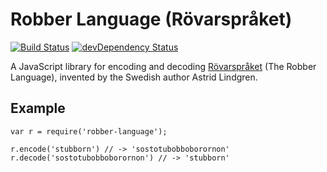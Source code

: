 # Robber Language (Rövarspråket)

[![Build Status](https://travis-ci.org/denizdogan/robber-language.svg?branch=master)](https://travis-ci.org/denizdogan/robber-language)
[![devDependency Status](https://david-dm.org/denizdogan/robber-language/dev-status.svg)](https://david-dm.org/denizdogan/robber-language#info=devDependencies)

A JavaScript library for encoding and decoding [Rövarspråket](https://en.wikipedia.org/wiki/R%C3%B6varspr%C3%A5ket) (The Robber Language), invented by the Swedish author Astrid Lindgren.

## Example

    var r = require('robber-language');

    r.encode('stubborn') // -> 'sostotubobboborornon'
    r.decode('sostotubobboborornon') // -> 'stubborn'
